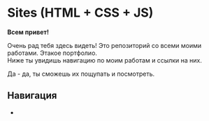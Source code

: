 

# Sites (HTML + CSS + JS)


**Всем привет!**

Очень рад тебя здесь видеть! Это репозиторий со всеми моими работами. Этакое портфолио. \
Ниже ты увидишь навигацию по моим работам и ссылки на них. 

Да - да, ты сможешь их пощупать и посмотреть.

## Навигация

* []("")